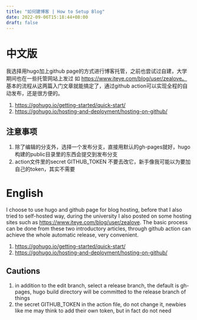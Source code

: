```yaml
---
title: "如何建博客 | How to Setup Blog"
date: 2022-09-06T15:18:44+08:00
draft: false
---
```


# 中文版

我选择用hugo加上github page的方式进行博客托管，之前也尝试过自建，大学期间也在一些托管网站上发过 如 https://www.iteye.com/blog/user/zealove。
基本的流程从这两篇入门文章就能搞定了，通过github action可以实现全程的自动发布，还是很方便的。

1. https://gohugo.io/getting-started/quick-start/
2. https://gohugo.io/hosting-and-deployment/hosting-on-github/

## 注意事项

1. 除了编辑的分支外，选择一个发布分支，直接用默认的gh-pages就好，hugo构建的public目录里的东西会提交到发布分支
2. action文件里的secret GITHUB_TOKEN 不要去改它，新手像我可能以为要加自己的token，其实不需要

# English

I choose to use hugo and github page for blog hosting, before that I also tried to self-hosted way, during the university I also posted on some hosting sites such as https://www.iteye.com/blog/user/zealove.
The basic process can be done from these two introductory articles, through github action can achieve the whole automatic release, very convenient.

1. https://gohugo.io/getting-started/quick-start/
2. https://gohugo.io/hosting-and-deployment/hosting-on-github/

## Cautions

1. in addition to the edit branch, select a release branch, the default is gh-pages, hugo build directory will be committed to the release branch of things
2. the secret GITHUB_TOKEN in the action file, do not change it, newbies like me may think to add their own token, but in fact do not need
